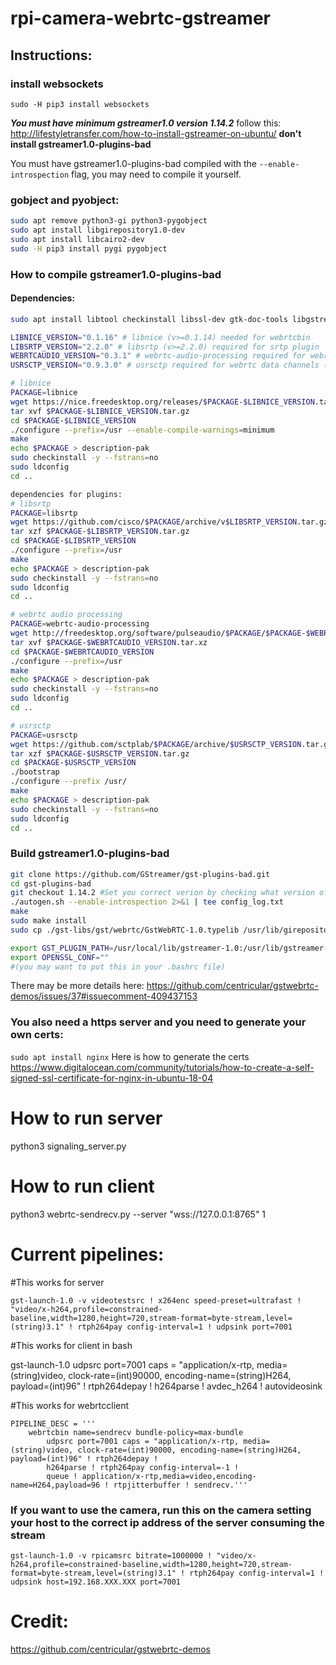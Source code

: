 # rpi-camera-webrtc-gstreamer

## Instructions:
### install websockets
```
sudo -H pip3 install websockets
```
***You must have minimum gstreamer1.0 version 1.14.2***
follow this: http://lifestyletransfer.com/how-to-install-gstreamer-on-ubuntu/
**don't install gstreamer1.0-plugins-bad**

You must have gstreamer1.0-plugins-bad compiled with the `--enable-introspection` flag, you may need to compile it yourself.
### gobject and pyobject:

```sh
sudo apt remove python3-gi python3-pygobject
sudo apt install libgirepository1.0-dev
sudo apt install libcairo2-dev
sudo -H pip3 install pygi pygobject
```

### How to compile gstreamer1.0-plugins-bad
#### Dependencies:
```sh
sudo apt install libtool checkinstall libssl-dev gtk-doc-tools libgstreamer-plugins-base1.0-dev

LIBNICE_VERSION="0.1.16" # libnice (v>=0.1.14) needed for webrtcbin
LIBSRTP_VERSION="2.2.0" # libsrtp (v>=2.2.0) required for srtp plugin
WEBRTCAUDIO_VERSION="0.3.1" # webrtc-audio-processing required for webrtcdsp
USRSCTP_VERSION="0.9.3.0" # usrsctp required for webrtc data channels (sctp)

# libnice 
PACKAGE=libnice
wget https://nice.freedesktop.org/releases/$PACKAGE-$LIBNICE_VERSION.tar.gz
tar xvf $PACKAGE-$LIBNICE_VERSION.tar.gz
cd $PACKAGE-$LIBNICE_VERSION
./configure --prefix=/usr --enable-compile-warnings=minimum
make
echo $PACKAGE > description-pak
sudo checkinstall -y --fstrans=no
sudo ldconfig
cd ..

dependencies for plugins:
# libsrtp
PACKAGE=libsrtp
wget https://github.com/cisco/$PACKAGE/archive/v$LIBSRTP_VERSION.tar.gz -O $PACKAGE-$LIBSRTP_VERSION.tar.gz
tar xzf $PACKAGE-$LIBSRTP_VERSION.tar.gz
cd $PACKAGE-$LIBSRTP_VERSION
./configure --prefix=/usr
make
echo $PACKAGE > description-pak
sudo checkinstall -y --fstrans=no
sudo ldconfig
cd ..

# webrtc audio processing
PACKAGE=webrtc-audio-processing
wget http://freedesktop.org/software/pulseaudio/$PACKAGE/$PACKAGE-$WEBRTCAUDIO_VERSION.tar.xz
tar xvf $PACKAGE-$WEBRTCAUDIO_VERSION.tar.xz
cd $PACKAGE-$WEBRTCAUDIO_VERSION
./configure --prefix=/usr
make
echo $PACKAGE > description-pak
sudo checkinstall -y --fstrans=no
sudo ldconfig
cd ..

# usrsctp
PACKAGE=usrsctp
wget https://github.com/sctplab/$PACKAGE/archive/$USRSCTP_VERSION.tar.gz -O $PACKAGE-$USRSCTP_VERSION.tar.gz
tar xzf $PACKAGE-$USRSCTP_VERSION.tar.gz
cd $PACKAGE-$USRSCTP_VERSION
./bootstrap
./configure --prefix /usr/
make
echo $PACKAGE > description-pak
sudo checkinstall -y --fstrans=no
sudo ldconfig
cd ..
```

### Build gstreamer1.0-plugins-bad
```sh
git clone https://github.com/GStreamer/gst-plugins-bad.git
cd gst-plugins-bad
git checkout 1.14.2 #Set you correct verion by checking what version of gstreamer you currently have.
./autogen.sh --enable-introspection 2>&1 | tee config_log.txt
make
sudo make install
sudo cp ./gst-libs/gst/webrtc/GstWebRTC-1.0.typelib /usr/lib/girepository-1.0/
```

```sh
export GST_PLUGIN_PATH=/usr/local/lib/gstreamer-1.0:/usr/lib/gstreamer-1.0
export OPENSSL_CONF=""
#(you may want to put this in your .bashrc file)
```
There may be more details here: https://github.com/centricular/gstwebrtc-demos/issues/37#issuecomment-409437153

### You also need a https server and you need to generate your own certs:
```sudo apt install nginx```
Here is how to generate the certs https://www.digitalocean.com/community/tutorials/how-to-create-a-self-signed-ssl-certificate-for-nginx-in-ubuntu-18-04

# How to run server
python3 signaling_server.py

# How to run client
python3 webrtc-sendrecv.py --server "wss://127.0.0.1:8765" 1

# Current pipelines:

#This works for server
```
gst-launch-1.0 -v videotestsrc ! x264enc speed-preset=ultrafast ! "video/x-h264,profile=constrained-baseline,width=1280,height=720,stream-format=byte-stream,level=(string)3.1" ! rtph264pay config-interval=1 ! udpsink port=7001
```
#This works for client in bash

gst-launch-1.0 udpsrc port=7001 caps = "application/x-rtp, media=(string)video, clock-rate=(int)90000, encoding-name=(string)H264, payload=(int)96" ! rtph264depay ! h264parse ! avdec_h264 ! autovideosink

#This works for webrtcclient
```
PIPELINE_DESC = '''
	webrtcbin name=sendrecv bundle-policy=max-bundle
        udpsrc port=7001 caps = "application/x-rtp, media=(string)video, clock-rate=(int)90000, encoding-name=(string)H264, payload=(int)96" ! rtph264depay ! 
        h264parse ! rtph264pay config-interval=-1 !
        queue ! application/x-rtp,media=video,encoding-name=H264,payload=96 ! rtpjitterbuffer ! sendrecv.'''

```
### If you want to use the camera, run this on the camera setting your host to the correct ip address of the server consuming the stream

```
gst-launch-1.0 -v rpicamsrc bitrate=1000000 ! "video/x-h264,profile=constrained-baseline,width=1280,height=720,stream-format=byte-stream,level=(string)3.1" ! rtph264pay config-interval=1 ! udpsink host=192.168.XXX.XXX port=7001
```
# Credit:
https://github.com/centricular/gstwebrtc-demos
